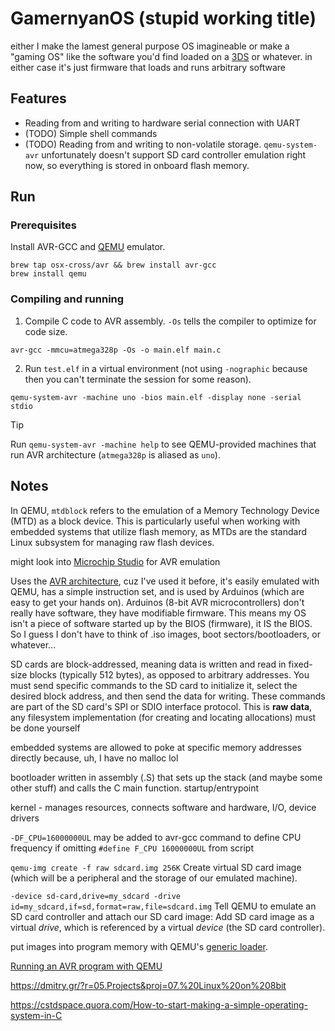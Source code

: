 # GamernyanOS (stupid working title)

either I make the lamest general purpose OS imagineable or make a "gaming OS" like the software you'd find loaded on a [3DS](https://en.wikipedia.org/wiki/Nintendo_3DS_system_software) or whatever. in either case it's just firmware that loads and runs arbitrary software

## Features

- Reading from and writing to hardware serial connection with UART
- (TODO) Simple shell commands
- (TODO) Reading from and writing to non-volatile storage. `qemu-system-avr` unfortunately doesn't support SD card controller emulation right now, so everything is stored in onboard flash memory.

## Run

### Prerequisites

Install AVR-GCC and [QEMU](https://www.qemu.org/) emulator.

```
brew tap osx-cross/avr && brew install avr-gcc
brew install qemu
```

### Compiling and running

1. Compile C code to AVR assembly. `-Os` tells the compiler to optimize for code size.

```
avr-gcc -mmcu=atmega328p -Os -o main.elf main.c
```

2. Run `test.elf` in a virtual environment (not using `-nographic` because then you can't terminate the session for some reason).

```
qemu-system-avr -machine uno -bios main.elf -display none -serial stdio
```

> [!TIP]
> Run `qemu-system-avr -machine help` to see QEMU-provided machines that run AVR architecture (`atmega328p` is aliased as `uno`).

## Notes

In QEMU, `mtdblock` refers to the emulation of a Memory Technology Device (MTD) as a block device. This is particularly useful when working with embedded systems that utilize flash memory, as MTDs are the standard Linux subsystem for managing raw flash devices.

might look into [Microchip Studio](https://www.microchip.com/en-us/tools-resources/develop/microchip-studio) for AVR emulation

Uses the [AVR architecture](https://en.wikipedia.org/wiki/Atmel_AVR_instruction_set), cuz I've used it before, it's easily emulated with QEMU, has a simple instruction set, and is used by Arduinos (which are easy to get your hands on). Arduinos (8-bit AVR microcontrollers) don't really have software, they have modifiable firmware. This means my OS isn't a piece of software started up by the BIOS (firmware), it IS the BIOS. So I guess I don't have to think of .iso images, boot sectors/bootloaders, or whatever...

SD cards are block-addressed, meaning data is written and read in fixed-size blocks (typically 512 bytes), as opposed to arbitrary addresses. You must send specific commands to the SD card to initialize it, select the desired block address, and then send the data for writing. These commands are part of the SD card's SPI or SDIO interface protocol. This is __raw data__, any filesystem implementation (for creating and locating allocations) must be done yourself

embedded systems are allowed to poke at specific memory addresses directly because, uh, I have no malloc lol

bootloader written in assembly (.S) that sets up the stack (and maybe some other stuff) and calls the C main function. startup/entrypoint

kernel - manages resources, connects software and hardware, I/O, device drivers

`-DF_CPU=16000000UL` may be added to avr-gcc command to define CPU frequency if omitting `#define F_CPU 16000000UL` from script

`qemu-img create -f raw sdcard.img 256K` Create virtual SD card image (which will be a peripheral and the storage of our emulated machine).

`-device sd-card,drive=my_sdcard -drive id=my_sdcard,if=sd,format=raw,file=sdcard.img` Tell QEMU to emulate an SD card controller and attach our SD card image: Add SD card image as a virtual _drive_, which is referenced by a virtual _device_ (the SD card controller).

put images into program memory with QEMU's [generic loader](https://qemu-project.gitlab.io/qemu/system/generic-loader.html).

[Running an AVR program with QEMU](https://qemu-project.gitlab.io/qemu/system/target-avr.html)

https://dmitry.gr/?r=05.Projects&proj=07.%20Linux%20on%208bit

https://cstdspace.quora.com/How-to-start-making-a-simple-operating-system-in-C
